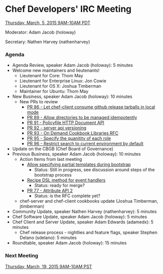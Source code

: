 # Chef Developers' IRC Meeting

[Thursday, March, 5, 2015 9AM-10AM PDT](http://www.timeanddate.com/worldclock/fixedtime.html?msg=%23chef-hacking+developers%27+meeting&iso=20150305T12&p1=419&ah=1)

Moderator:  Adam Jacob (holoway)

Secretary:  Nathen Harvey (nathenharvey)

### Agenda
* Agenda Review, speaker Adam Jacob (holoway): 5 minutes
* Welcome new maintainers and lieutenants!
  * Lieutenant for Core:  Thom May
  * Lieutenant for Enterprise Linux:  Jon Cowie
  * Lieutenant for OS X:  Joshua Timberman
  * Maintainer for Ubuntu:  Thom May
* New Business, speaker Adam Jacob (holoway): 10 minutes
  * New PRs to review
    * [PR 86 - Let chef-client consume github release tarballs in local mode](https://github.com/chef/chef-rfc/pull/86)
    * [PR 89 - Allow directories to be managed idempotently](https://github.com/chef/chef-rfc/pull/89)
    * [PR 91 - Policyfile HTTP Document API](https://github.com/chef/chef-rfc/pull/91)
    * [PR 92 - server api versioning](https://github.com/chef/chef-rfc/pull/92)
    * [PR 93 - On Demand Cookbook Libraries RFC](https://github.com/chef/chef-rfc/pull/93)
    * [PR 95 - Specify the quanitity of each role](https://github.com/chef/chef-rfc/pull/95)
    * [PR 96 - Restrict search to current environment by default](https://github.com/chef/chef-rfc/pull/96)
 * Update on the CBGB (Chef Board of Governance)
* Previous Business, speaker Adam Jacob (holoway): 10 minutes
  * Action Items from last meeting
    * [Allow specifying partial templates during bootstrap](https://github.com/chef/chef-rfc/pull/82)
      * Status:  Still in progress, see discussion around steps of the bootstrap process
    * [Recipe DSL method for event handlers](https://github.com/chef/chef-rfc/pull/83)
      * Status:  ready for merge?
    * [PR 77 - Attribute API 2](https://github.com/chef/chef-rfc/pull/77)
      * Status:  is the RFC complete yet?
  * chef-server and chef-client cookbooks update (Joshua Timberman, jtimberman)
* Community Update, speaker Nathen Harvey (nathenharvey): 5 minutes
* Chef Software Update, speaker Adam Jacob (holoway): 5 minutes
* Chef Client and Server Update, speaker Adam Edwards (adamedx): 5 minutes
  * Chef release process - nightlies and feature flags, speaker Stephen Delano (sdelano): 5 minutes
* Roundtable, speaker Adam Jacob (holoway): 15 minutes

### Next Meeting

[Thursday, March, 19, 2015 9AM-10AM PST](http://www.timeanddate.com/worldclock/fixedtime.html?msg=%23chef-hacking+developers%27+meeting&iso=20150319T12&p1=419&ah=1)
